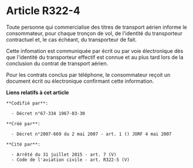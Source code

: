 # Article R322-4

Toute personne qui commercialise des titres de transport aérien informe le consommateur, pour chaque tronçon de vol, de
l'identité du transporteur contractuel et, le cas échéant, du transporteur de fait.

Cette infomation est communiquée par écrit ou par voie électronique dès que l'identité du transporteur effectif est connue et
au plus tard lors de la conclusion du contrat de transport aérien.

Pour les contrats conclus par téléphone, le consommateur reçoit un document écrit ou électronique confirmant cette
information.

**Liens relatifs à cet article**

	**Codifié par**:

	  - Décret n°67-334 1967-03-30

	**Créé par**:

	  - Décret n°2007-669 du 2 mai 2007 - art. 1 () JORF 4 mai 2007

	**Cité par**:

	  - Arrêté du 31 juillet 2015 - art. 7 (V)
	  - Code de l'aviation civile - art. R322-5 (V)
